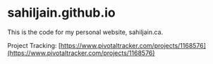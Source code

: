 sahiljain.github.io
===================
This is the code for my personal website, sahiljain.ca.

Project Tracking: [https://www.pivotaltracker.com/projects/1168576](https://www.pivotaltracker.com/projects/1168576)
